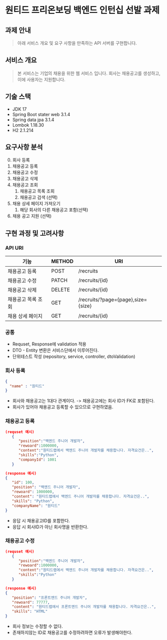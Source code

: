 # 원티드 프리온보딩 백엔드 인턴십 선발 과제

## 과제 안내
> 아래 서비스 개요 및 요구 사항을 만족하는 API 서버를 구현합니다.

## 서비스 개요
> 본 서비스는 기업의 채용을 위한 웹 서비스 입니다.
> 회사는 채용공고를 생성하고, 이에 사용자는 지원합니다.

## 기술 스택
- JDK 17
- Spring Boot stater web 3.1.4
- Spring data jpa 3.1.4
- Lombok 1.18.30
- H2 2.1.214

## 요구사항 분석
0. 회사 등록
1. 채용공고 등록
2. 채용공고 수정
3. 채용공고 삭제
4. 채용공고 조회
    1. 채용공고 목록 조회
    2. 채용공고 검색 (선택)
5. 채용 상세 페이지 가져오기
    1. 해당 회사의 다른 채용공고 포함(선택)
6. 채용 공고 지원 (선택)

## 구현 과정 및 고려사항

### API URI
| 기능         | METHOD | URI                                |
|------------|--------|------------------------------------|
| 채용공고 등록    | POST   | /recruits                          |
| 채용공고 수정    | PATCH  | /recruits/{id}                     |
| 채용공고 삭제    | DELETE | /recruits/{id}                     |
| 채용공고 목록 조회 | GET    | /recruits/?page={page},size={size} |
| 채용 상세 페이지  | GET    | /recruits/{id}                     |


### 공통
- Requset, Response에 validation 적용
- DTO - Entity 변환은 서비스단에서 이루어진다.
- 단위테스트 작성 (repository, service, controller, dtoValidation)

### 회사 등록
```json
{
  "name" : "원티드"
}
```
- 회사와 채용공고는 1대다 관계이다. -> 채용공고에는 회사 ID가 FK로 포함된다.
- 회사가 있어야 채용공고 등록할 수 있으므로 구현하였음.

### 채용공고 등록

```json
(requset 예시)
   {
      "position":"백엔드 주니어 개발자",
      "rewoard":1000000,
      "content":"원티드랩에서 백엔드 주니어 개발자를 채용합니다. 자격요건은..",
      "skills":"Python",
      "companyId": 1001
   }
```

```json
(response 예시)
{
   "id": 100,
   "position": "백엔드 주니어 개발자",
   "rewoard": 1000000,
   "content": "원티드랩에서 백엔드 주니어 개발자를 채용합니다. 자격요건은..",
   "skills": "Python",
   "companyName": "원티드"
}
```

- 응답 시 채용공고ID를 포함한다.
- 응답 시 회사ID가 아닌 회사명을 반환한다.

### 채용공고 수정

```json
(requset 예시)
   {
      "position":"백엔드 주니어 개발자",
      "rewoard":1000000,
      "content":"원티드랩에서 백엔드 주니어 개발자를 채용합니다. 자격요건은..",
      "skills":"Python"
   }
```

```json
(response 예시)
{
   "position": "프론트엔드 주니어 개발자",
   "rewoard": 77777,
   "content": "원티드랩에서 프론트엔드 주니어 개발자를 채용합니다. 자격요건은..",
   "skills": "HTML"
}
```
- 회사 정보는 수정할 수 없다.
- 존재하지않는 ID로 채용공고를 수정하려하면 오류가 발생해야한다.
